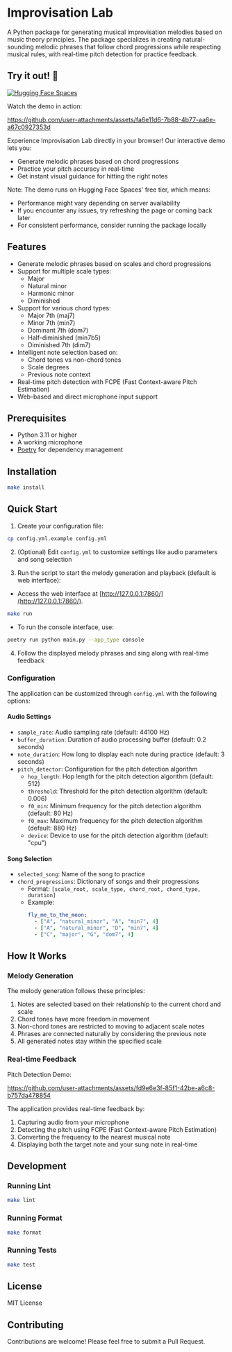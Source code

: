 # Improvisation Lab

A Python package for generating musical improvisation melodies based on music theory principles. The package specializes in creating natural-sounding melodic phrases that follow chord progressions while respecting musical rules, with real-time pitch detection for practice feedback.

## Try it out! 🚀
<a href="https://huggingface.co/spaces/atsushieee/improvisation-lab" target="_blank">
    <img src="https://img.shields.io/badge/🤗_Demo-Hugging_Face-FFD21E?style=for-the-badge&logo=huggingface&logoColor=black" alt="Hugging Face Spaces" />
</a>

Watch the demo in action:

https://github.com/user-attachments/assets/fa6e11d6-7b88-4b77-aa6e-a67c0927353d

Experience Improvisation Lab directly in your browser! Our interactive demo lets you:

- Generate melodic phrases based on chord progressions
- Practice your pitch accuracy in real-time
- Get instant visual guidance for hitting the right notes

Note: The demo runs on Hugging Face Spaces' free tier, which means:

- Performance might vary depending on server availability
- If you encounter any issues, try refreshing the page or coming back later
- For consistent performance, consider running the package locally


## Features

- Generate melodic phrases based on scales and chord progressions
- Support for multiple scale types:
  - Major
  - Natural minor
  - Harmonic minor
  - Diminished
- Support for various chord types:
  - Major 7th (maj7)
  - Minor 7th (min7)
  - Dominant 7th (dom7)
  - Half-diminished (min7b5)
  - Diminished 7th (dim7)
- Intelligent note selection based on:
  - Chord tones vs non-chord tones
  - Scale degrees
  - Previous note context
- Real-time pitch detection with FCPE (Fast Context-aware Pitch Estimation)
- Web-based and direct microphone input support

## Prerequisites

- Python 3.11 or higher
- A working microphone
- [Poetry](https://python-poetry.org/) for dependency management

## Installation
```bash
make install
```

## Quick Start
1. Create your configuration file:

```bash
cp config.yml.example config.yml
```

2.  (Optional) Edit `config.yml` to customize settings like audio parameters and song selection

3. Run the script to start the melody generation and playback (default is web interface):

- Access the web interface at [http://127.0.0.1:7860/](http://127.0.0.1:7860/).

```bash
make run
```

- To run the console interface, use:

```bash
poetry run python main.py --app_type console
```

4. Follow the displayed melody phrases and sing along with real-time feedback

### Configuration

The application can be customized through `config.yml` with the following options:

#### Audio Settings
- `sample_rate`: Audio sampling rate (default: 44100 Hz)
- `buffer_duration`: Duration of audio processing buffer (default: 0.2 seconds)
- `note_duration`: How long to display each note during practice (default: 3 seconds)
- `pitch_detector`: Configuration for the pitch detection algorithm
  - `hop_length`: Hop length for the pitch detection algorithm (default: 512)
  - `threshold`: Threshold for the pitch detection algorithm (default: 0.006)
  - `f0_min`: Minimum frequency for the pitch detection algorithm (default: 80 Hz)
  - `f0_max`: Maximum frequency for the pitch detection algorithm (default: 880 Hz)
  - `device`: Device to use for the pitch detection algorithm (default: "cpu")

#### Song Selection
- `selected_song`: Name of the song to practice
- `chord_progressions`: Dictionary of songs and their progressions
  - Format: `[scale_root, scale_type, chord_root, chord_type, duration]`
  - Example:
    ```yaml
    fly_me_to_the_moon:
      - ["A", "natural_minor", "A", "min7", 4]
      - ["A", "natural_minor", "D", "min7", 4]
      - ["C", "major", "G", "dom7", 4]
    ```


## How It Works

### Melody Generation
The melody generation follows these principles:
1. Notes are selected based on their relationship to the current chord and scale
2. Chord tones have more freedom in movement
3. Non-chord tones are restricted to moving to adjacent scale notes
4. Phrases are connected naturally by considering the previous note
5. All generated notes stay within the specified scale

### Real-time Feedback
Pitch Detection Demo:

https://github.com/user-attachments/assets/fd9e6e3f-85f1-42be-a6c8-b757da478854

The application provides real-time feedback by:
1. Capturing audio from your microphone
2. Detecting the pitch using FCPE (Fast Context-aware Pitch Estimation)
3. Converting the frequency to the nearest musical note
4. Displaying both the target note and your sung note in real-time

## Development
### Running Lint
```bash
make lint
```

### Running Format
```bash
make format
```

### Running Tests
```bash
make test
```

## License

MIT License

## Contributing

Contributions are welcome! Please feel free to submit a Pull Request.
